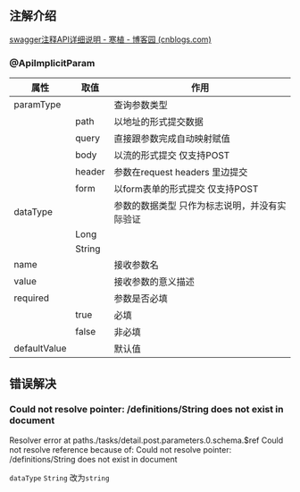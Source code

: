 ## 注解介绍

[swagger注释API详细说明 - 寒植 - 博客园 (cnblogs.com)](https://www.cnblogs.com/hanzhi/articles/8638397.html)

### @ApiImplicitParam

| 属性         | 取值   | 作用                                          |
| ------------ | ------ | --------------------------------------------- |
| paramType    |        | 查询参数类型                                  |
|              | path   | 以地址的形式提交数据                          |
|              | query  | 直接跟参数完成自动映射赋值                    |
|              | body   | 以流的形式提交 仅支持POST                     |
|              | header | 参数在request headers 里边提交                |
|              | form   | 以form表单的形式提交 仅支持POST               |
| dataType     |        | 参数的数据类型 只作为标志说明，并没有实际验证 |
|              | Long   |                                               |
|              | String |                                               |
| name         |        | 接收参数名                                    |
| value        |        | 接收参数的意义描述                            |
| required     |        | 参数是否必填                                  |
|              | true   | 必填                                          |
|              | false  | 非必填                                        |
| defaultValue |        | 默认值                                        |



## 错误解决

### Could not resolve pointer: /definitions/String does not exist in document

Resolver error at paths./tasks/detail.post.parameters.0.schema.$ref
Could not resolve reference because of: Could not resolve pointer: /definitions/String does not exist in document



`dataType` `String` 改为`string`